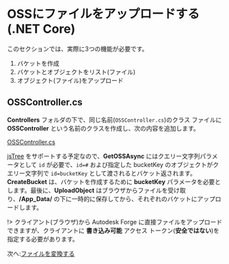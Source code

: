 # OSSにファイルをアップロードする(.NET Core)

このセクションでは、実際に3つの機能が必要です。

1. バケットを作成
2. バケットとオブジェクトをリスト(ファイル)
3. オブジェクト(ファイル)をアップロード

## OSSController.cs

**Controllers** フォルダの下で、同じ名前(`OSSController.cs`)のクラス ファイルに **OSSController** という名前のクラスを作成し、次の内容を追加します。

[OSSController.cs](_snippets/viewmodels/netcore/OSSController.cs ':include :type=code csharp')

[jsTree](https://www.jstree.com/) をサポートする予定なので、**GetOSSAsync** にはクエリー文字列パラメータとして `id` が必要で、`id=#` および指定した bucketKey のオブジェクトがクエリー文字列で `id=bucketKey` として渡されるとバケット返されます。**CreateBucket** は、バケットを作成するために **bucketKey** パラメータを必要とします。最後に、**UploadObject** はブラウザからファイルを受け取り、**/App_Data/** の下に一時的に保存してから、それぞれのバケットにアップロードします。

!> クライアント(ブラウザ)から Autodesk Forge に直接ファイルをアップロードできますが、クライアントに **書き込み可能** アクセス トークン(**安全ではない**)を指定する必要があります。

次へ:[ファイルを変換する](/ja_jp/modelderivative/translate/)
